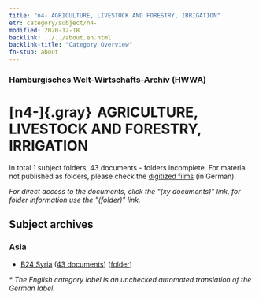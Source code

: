 ```yaml
---
title: "n4- AGRICULTURE, LIVESTOCK AND FORESTRY, IRRIGATION"
etr: category/subject/n4-
modified: 2020-12-18
backlink: ../../about.en.html
backlink-title: "Category Overview"
fn-stub: about
---
```


### Hamburgisches Welt-Wirtschafts-Archiv (HWWA)
# [n4-]{.gray}&#8201; AGRICULTURE, LIVESTOCK AND FORESTRY, IRRIGATION&#160; 





In total 1 subject folders, 43 documents - folders incomplete.
For material not published as folders, please check the [digitized films](/film/h1_sh) (in German).

_For direct access to the documents, click the "(xy documents)" link, for folder information use the "(folder)" link._

## Subject archives



### Asia

- [B24 Syria](../../../geo/about.en.html#B24) (<a href="https://dfg-viewer.de/show/?tx_dlf[id]=https://pm20.zbw.eu/mets/sh/1411xx/141114/2089xx/208930/public.mets.en.xml" target="_blank">43 documents</a>) ([folder](http://purl.org/pressemappe20/folder/sh/141114,208930))


_* The English category label is an unchecked automated translation of the German label._

